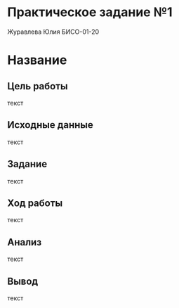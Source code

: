 # Практическое задание №1
Журавлева Юлия БИСО-01-20

# Название

## Цель работы

текст

## Исходные данные

текст

## Задание

текст

## Ход работы

текст

## Анализ

текст

## Вывод

текст
